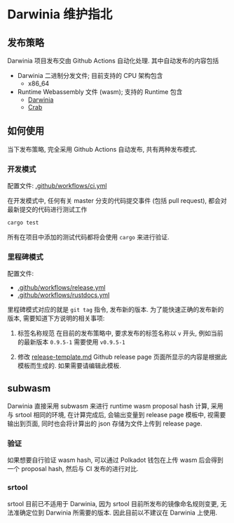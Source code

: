 Darwinia 维护指北
===

## 发布策略

Darwinia 项目发布交由 Github Actions 自动化处理. 其中自动发布的内容包括

- Darwinia 二进制分发文件; 目前支持的 CPU 架构包含
	- x86_64
- Runtime Webassembly 文件 (wasm); 支持的 Runtime 包含
	- [Darwinia](../runtime/darwinia)
	- [Crab](../runtime/crab)

## 如何使用

当下发布策略, 完全采用 Github Actions 自动发布, 共有两种发布模式.


### 开发模式

配置文件: [.github/workflows/ci.yml](../.github/workflows/ci.yml)

在开发模式中, 任何有关 master 分支的代码提交事件 (包括 pull request), 都会对最新提交的代码进行测试工作

```bash
cargo test
```

所有在项目中添加的测试代码都将会使用 `cargo` 来进行验证.

### 里程碑模式

配置文件:

- [.github/workflows/release.yml](../.github/workflows/release.yml)
- [.github/workflows/rustdocs.yml](../.github/workflows/rustdocs.yml)

里程碑模式对应的就是 `git tag` 指令, 发布新的版本. 为了能快速正确的发布新的版本, 需要知道下方说明的相关事项:

1. 标签名称规范
   在目前的发布策略中, 要求发布的标签名称以 `v` 开头, 例如当前的最新版本 `0.9.5-1` 需要使用 `v0.9.5-1`

2. 修改 [release-template.md](../.github/release-template.md)
   Github release page 页面所显示的内容是根据此模板而生成的. 如果需要请编辑此模板.

## subwasm

Darwinia 直接采用 subwasm 来进行 runtime wasm proposal hash 计算, 采用与 srtool 相同的环境, 在计算完成后, 会输出变量到 release page 模板中, 视需要输出到页面, 同时也会将计算出的 json 存储为文件上传到 release page.

### 验证

如果想要自行验证 wasm hash, 可以通过 Polkadot 钱包在上传 wasm 后会得到一个 proposal hash, 然后与 CI 发布的进行对比.


### srtool

srtool 目前已不适用于 Darwinia, 因为 srtool 目前所发布的镜像命名规则变更, 无法准确定位到 Darwinia 所需要的版本. 因此目前以不建议在 Darwinia 上使用.
